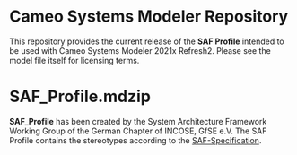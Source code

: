 # Cameo Systems Modeler Repository

This repository provides the current release of the **SAF Profile** intended to be used with Cameo Systems Modeler 2021x Refresh2. Please see the model file itself for licensing terms.

# SAF_Profile.mdzip

**SAF_Profile** has been created by the System Architecture Framework Working Group of the German Chapter of INCOSE, GfSE e.V. The SAF Profile contains the stereotypes according to the [SAF-Specification](https://github.com/GfSE/SAF-Specification/).
